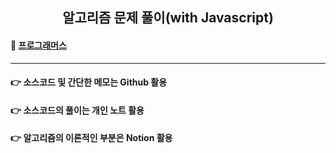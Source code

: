 <h2 align="center">알고리즘 문제 풀이(with Javascript)</h1>

#### 📁 <a href="https://github.com/geunu97/Algorithm_Javascript/tree/master/%ED%94%84%EB%A1%9C%EA%B7%B8%EB%9E%98%EB%A8%B8%EC%8A%A4" title="알고리즘" >프로그래머스</a>

<hr>

#### 👉 소스코드 및 간단한 메모는 Github 활용

#### 👉 소스코드의 풀이는 개인 노트 활용

#### 👉 알고리즘의 이론적인 부분은 Notion 활용
